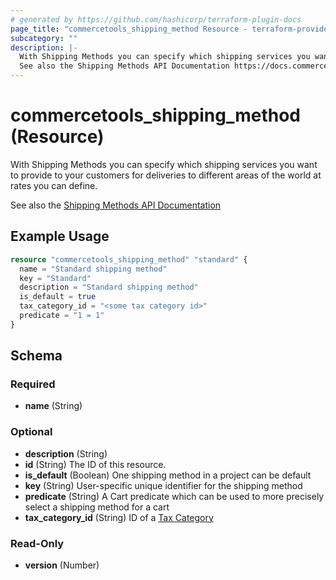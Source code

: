 ```yaml
---
# generated by https://github.com/hashicorp/terraform-plugin-docs
page_title: "commercetools_shipping_method Resource - terraform-provider-commercetools"
subcategory: ""
description: |-
  With Shipping Methods you can specify which shipping services you want to provide to your customers for deliveries to different areas of the world at rates you can define.
  See also the Shipping Methods API Documentation https://docs.commercetools.com/api/projects/shippingMethods
---
```


# commercetools_shipping_method (Resource)

With Shipping Methods you can specify which shipping services you want to provide to your customers for deliveries to different areas of the world at rates you can define.

See also the [Shipping Methods API Documentation](https://docs.commercetools.com/api/projects/shippingMethods)

## Example Usage

```terraform
resource "commercetools_shipping_method" "standard" {
  name = "Standard shipping method"
  key = "Standard"
  description = "Standard shipping method"
  is_default = true
  tax_category_id = "<some tax category id>"
  predicate = "1 = 1"
}
```

<!-- schema generated by tfplugindocs -->
## Schema

### Required

- **name** (String)

### Optional

- **description** (String)
- **id** (String) The ID of this resource.
- **is_default** (Boolean) One shipping method in a project can be default
- **key** (String) User-specific unique identifier for the shipping method
- **predicate** (String) A Cart predicate which can be used to more precisely select a shipping method for a cart
- **tax_category_id** (String) ID of a [Tax Category](https://docs.commercetools.com/api/projects/taxCategories#taxcategory)

### Read-Only

- **version** (Number)


